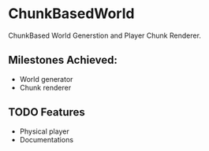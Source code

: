 # ChunkBasedWorld

ChunkBased World Generstion and Player Chunk Renderer.

## Milestones Achieved:

* World generator
* Chunk renderer

## TODO Features

* Physical player
* Documentations
